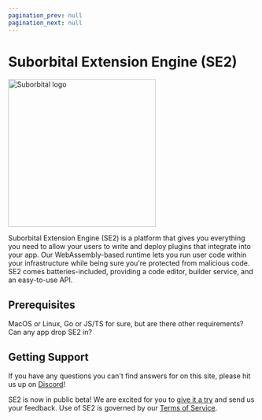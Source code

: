 ```yaml
---
pagination_prev: null
pagination_next: null
---
```


# Suborbital Extension Engine (SE2)

<img src="/img/hero.svg" width="300" height="300" alt="Suborbital logo"/>

Suborbital Extension Engine (SE2) is a platform that gives you everything you need to allow your users to write and deploy plugins that integrate into your app. Our WebAssembly-based runtime lets you run user code within your infrastructure while being sure you're protected from malicious code. SE2 comes batteries-included, providing a code editor, builder service, and an easy-to-use API.

## Prerequisites

MacOS or Linux, Go or JS/TS for sure, but are there other requirements? Can any app drop SE2 in?

## Getting Support

If you have any questions you can't find answers for on this site, please hit us up on [Discord](https://chat.suborbital.dev)!

SE2 is now in public beta! We are excited for you to [give it a try](./get-started.md) and send us your feedback. Use of SE2 is governed by our [Terms of Service](https://suborbital.network/terms-of-service.pdf).
